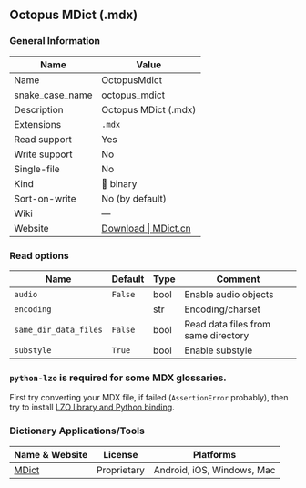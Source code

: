 
## Octopus MDict (.mdx) ##

### General Information ###
Name | Value
---- | -------
Name | OctopusMdict
snake_case_name | octopus_mdict
Description | Octopus MDict (.mdx)
Extensions | `.mdx`
Read support | Yes
Write support | No
Single-file | No
Kind | 🔢 binary
Sort-on-write | No (by default)
Wiki | ―
Website | [Download \| MDict.cn](https://www.mdict.cn/wp/?page_id=5325&lang=en)


### Read options ###
Name | Default | Type | Comment
---- | ------- | ---- | -------
`audio` | `False` | bool | Enable audio objects
`encoding` |  | str | Encoding/charset
`same_dir_data_files` | `False` | bool | Read data files from same directory
`substyle` | `True` | bool | Enable substyle




### `python-lzo` is required for **some** MDX glossaries. ###
First try converting your MDX file, if failed (`AssertionError` probably),
then try to install [LZO library and Python binding](../lzo.md).

### Dictionary Applications/Tools ###
Name & Website | License | Platforms
-------------- | ------- | ---------
[MDict](https://www.mdict.cn/) | Proprietary | Android, iOS, Windows, Mac
